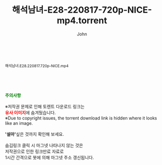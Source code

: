 ﻿---
layout: post
title:  "해석남녀-E28-220817-720p-NICE-mp4.torrent"
author: John
categories: [ 방송/음악 ]
tags: [  ]
image:  
description: "해석남녀-E28-220817-720p-NICE-mp4 torrent 정보 공유"
toc: true
toc_sticky: true
---

<br>
<div class="view-img">
<a class="view_image" href="http://torrentmobile62.com/bbs/view_image.php?fn=%2Fdata%2Ffile%2Fmusic%2F469716874_8m0Qb2sW_926b39cdbf5d1b31d3c412cdad275ffb16dff57c.jpg" target="_blank"><img alt="" class="img-tag" content="http://torrentmobile62.com/data/file/music/469716874_8m0Qb2sW_926b39cdbf5d1b31d3c412cdad275ffb16dff57c.jpg" itemprop="image" src="http://torrentmobile62.com/data/file/music/469716874_8m0Qb2sW_926b39cdbf5d1b31d3c412cdad275ffb16dff57c.jpg"/></a></div><div class="view-content" itemprop="description">
<p><span style="font-size:12px;">해석남녀.E28.220817.720p-NICE.mp4</span> </p> </div>
    
<br><br><br>
<p data-ke-size="size16"><b><span style="color: green;">주의사항</span></b><br /><br />※저작권 문제로 인해 토렌트 다운로드 링크는<br /><b><span style="color: red;">유사 이미지</span></b>에 숨겨뒀습니다.<br />※Due to copyright issues, the torrent download link is hidden where it looks like an image.<br /><br /><b>'설마'</b>싶은 것까지 확인해 보세요.<br /><br />숨김링크 클릭 시 마그넷 나타나지 않는 것은<br />저작권으로 인한 링크만료 자료로<br />1시간 간격으로 봇에 의해 마그넷 주소 갱신됩니다.</p>
